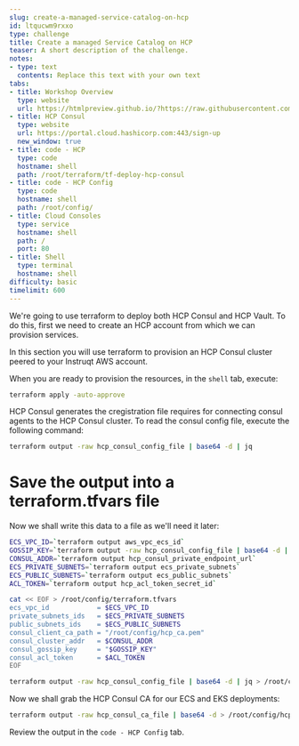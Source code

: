 ```yaml
---
slug: create-a-managed-service-catalog-on-hcp
id: ltqucwm9rxxo
type: challenge
title: Create a managed Service Catalog on HCP
teaser: A short description of the challenge.
notes:
- type: text
  contents: Replace this text with your own text
tabs:
- title: Workshop Overview
  type: website
  url: https://htmlpreview.github.io/?https://raw.githubusercontent.com/hashicorp/field-workshops-consul/n8-ssn4aws/instruqt-tracks/secure-service-networking-for-aws/assets/images/ssn4aws-overview.html
- title: HCP Consul
  type: website
  url: https://portal.cloud.hashicorp.com:443/sign-up
  new_window: true
- title: code - HCP
  type: code
  hostname: shell
  path: /root/terraform/tf-deploy-hcp-consul
- title: code - HCP Config
  type: code
  hostname: shell
  path: /root/config/
- title: Cloud Consoles
  type: service
  hostname: shell
  path: /
  port: 80
- title: Shell
  type: terminal
  hostname: shell
difficulty: basic
timelimit: 600
---
```

We're going to use terraform to deploy both HCP Consul and HCP Vault. To do this, first we need to create an HCP account from which we can provision services.

In this section you will use terraform to provision an HCP Consul cluster peered to your Instruqt AWS account.

When you are ready to provision the resources, in the `shell` tab, execute:

```sh
terraform apply -auto-approve
```

HCP Consul generates the cregistration file requires for connecting consul agents to the HCP Consul cluster. To read the consul config file, execute the following command:

```sh
terraform output -raw hcp_consul_config_file | base64 -d | jq
```

Save the output into a terraform.tfvars file
===

Now we shall write this data to a file as we'll need it later:

```sh
ECS_VPC_ID=`terraform output aws_vpc_ecs_id`
GOSSIP_KEY=`terraform output -raw hcp_consul_config_file | base64 -d | jq -r .encrypt`
CONSUL_ADDR=`terraform output hcp_consul_private_endpoint_url`
ECS_PRIVATE_SUBNETS=`terraform output ecs_private_subnets`
ECS_PUBLIC_SUBNETS=`terraform output ecs_public_subnets`
ACL_TOKEN=`terraform output hcp_acl_token_secret_id`

cat << EOF > /root/config/terraform.tfvars
ecs_vpc_id            = $ECS_VPC_ID
private_subnets_ids   = $ECS_PRIVATE_SUBNETS
public_subnets_ids    = $ECS_PUBLIC_SUBNETS
consul_client_ca_path = "/root/config/hcp_ca.pem"
consul_cluster_addr   = $CONSUL_ADDR
consul_gossip_key     = "$GOSSIP_KEY"
consul_acl_token      = $ACL_TOKEN
EOF

```

```sh
terraform output -raw hcp_consul_config_file | base64 -d | jq > /root/config/hcp_client_config.json
```

Now we shall grab the HCP Consul CA for our ECS and EKS deployments:
```sh
terraform output -raw hcp_consul_ca_file | base64 -d > /root/config/hcp_ca.pem
```

Review the output in the `code - HCP Config` tab.